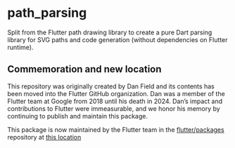 # path_parsing

Split from the Flutter path drawing library to create a pure Dart parsing
library for SVG paths and code generation (without dependencies on Flutter
runtime).

## Commemoration and new location

This repository was originally created by Dan Field and its contents has been
moved into the Flutter GitHub organization. Dan was a member of the Flutter
team at Google from 2018 until his death in 2024. Dan’s impact and contributions
to Flutter were immeasurable, and we honor his memory by continuing to publish and
maintain this package.

This package is now maintained by the Flutter team in the
[flutter/packages](https://github.com/flutter/packages) repository at
[this location](https://github.com/flutter/packages/tree/main/third_party/packages/path_parsing)
